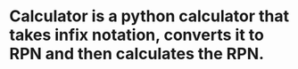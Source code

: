 # Calculator is a python calculator that takes infix notation, converts it to RPN and then calculates the RPN.
